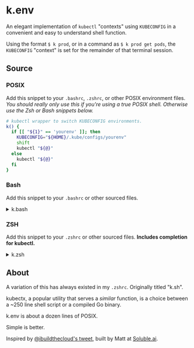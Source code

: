 # k.env

An elegant implementation of `kubectl` "contexts" using `KUBECONFIG`
in a convenient and easy to understand shell function.

Using the format `$ k prod`, or in a command as `$ k prod get pods`, the
`KUBECONFIG` "context" is set for the remainder of that terminal session.

## Source

### POSIX

Add this snippet to your `.bashrc`, `.zshrc`, or other
POSIX environment files. *You should really only use this if you're using a
true POSIX shell. Otherwise use the Zsh or Bash snippets below.*

```sh
# kubectl wrapper to switch KUBECONFIG environments.
k() {
  if [[ "${1}" == 'yourenv' ]]; then
    KUBECONFIG="${HOME}/.kube/configs/yourenv"
    shift
    kubectl "${@}"
  else
    kubectl "${@}"
  fi
}
```

### Bash

Add this snippet to your `.bashrc` or other sourced files.

<details><summary>k.bash</summary>
<p>

```bash
# kubectl wrapper to switch KUBECONFIG environments.
k() {
  if [[ "${1}" == 'yourenv' ]]; then
    KUBECONFIG="${HOME}/.kube/configs/yourenv"
    shift
    kubectl "${@}"
  else
    kubectl "${@}"
  fi
}
```

</p>
</details>

### ZSH

Add this snippet to your `.zshrc` or other sourced files.
**Includes completion for kubectl.**

<details><summary>k.zsh</summary>
<p>

#### k.zsh

```zsh
# kubectl wrapper to switch KUBECONFIG environments.
k() {
  if [[ "${1}" == 'yourenv' ]]; then
    KUBECONFIG="${HOME}/.kube/configs/yourenv"
    shift
    kubectl "${@}"
  else
    kubectl "${@}"
  fi
}
compdef k='kubectl' # completion
```

</p>
</details>

## About

A variation of this has always existed in my `.zshrc`. Originally titled "k.sh".

kubectx, a popular utility that serves a *similar* function, is a choice between
a ~250 line shell script or a compiled Go binary.

k.env is about a dozen lines of POSIX.

Simple is better.

Inspired by [@ibuildthecloud's tweet](https://twitter.com/ibuildthecloud/status/1303329978088484869),
built by Matt at [Soluble.ai](https://www.soluble.ai).
